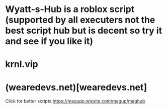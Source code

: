 # Wyatt-s-Hub is a roblox script (supported by all executers not the best script hub but is decent so try it and see if you like it)

# krnl.vip

# (wearedevs.net)[wearedevs.net]

Click for better scripts:https://magupp.wixsite.com/magup/maghub



